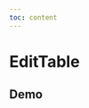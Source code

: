 ```yaml
---
toc: content
---
```


# EditTable

## Demo

<code src='./demos/base.tsx' title='基础使用' description='最简单的使用方式'></code>
<code src='./demos/linked.tsx' title='联动' description='列之间存在联动关系，要实现联动关系，列配置中需要增加shouldUpdate属性'></code>
